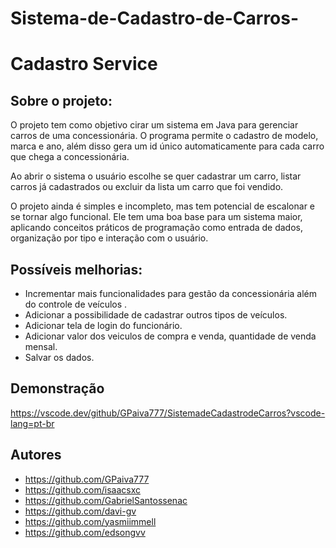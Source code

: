 # Sistema-de-Cadastro-de-Carros-

# Cadastro Service



## Sobre o projeto:
O projeto tem como objetivo cirar um sistema em Java para gerenciar carros de uma concessionária. O programa permite o cadastro de modelo, marca e ano, além disso gera um id único automaticamente para cada carro que chega a concessionária.

Ao abrir o sistema o usuário escolhe se quer cadastrar um carro, listar carros já cadastrados ou  excluir da lista um carro que foi vendido.

O projeto ainda é simples e incompleto, mas tem potencial de escalonar e se tornar algo funcional. Ele tem uma boa base para um sistema maior, aplicando conceitos práticos de programação como entrada de dados, organização por tipo e interação com o usuário.


## Possíveis melhorias:  
- Incrementar mais funcionalidades para gestão da concessionária além do controle de veículos .
- Adicionar a possibilidade de cadastrar outros tipos de veículos.
- Adicionar tela de login do funcionário.
- Adicionar valor dos veiculos de compra e venda, quantidade de venda mensal.
- Salvar os dados.

## Demonstração

https://vscode.dev/github/GPaiva777/SistemadeCadastrodeCarros?vscode-lang=pt-br


## Autores

- https://github.com/GPaiva777
- https://github.com/isaacsxc
- https://github.com/GabrielSantossenac
- https://github.com/davi-gv
- https://github.com/yasmiimmell
- https://github.com/edsongvv

